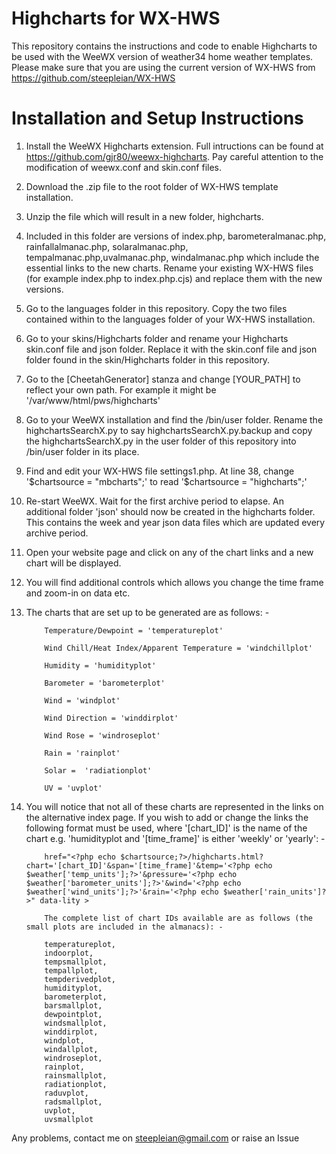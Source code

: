 # Highcharts for WX-HWS

This repository contains the instructions and code to enable Highcharts to be used with the WeeWX version of weather34 home weather templates. Please make sure that you are using the current version of WX-HWS from https://github.com/steepleian/WX-HWS


# Installation and Setup Instructions

1. Install the WeeWX Highcharts extension. Full intructions can be found at https://github.com/gjr80/weewx-highcharts. Pay careful attention to the modification of weewx.conf and skin.conf files.
2. Download the .zip file to the root folder of WX-HWS template installation.
3. Unzip the file which will result in a new folder, highcharts.
4. Included in this folder are versions of index.php, barometeralmanac.php, rainfallalmanac.php, solaralmanac.php, tempalmanac.php,uvalmanac.php, windalmanac.php which include the essential links to the new charts. Rename your existing WX-HWS files (for example index.php to index.php.cjs) and replace them with the new versions.
5. Go to the languages folder in this repository. Copy the two files contained within to the languages folder of your WX-HWS installation.
6. Go to your skins/Highcharts folder and rename your Highcharts skin.conf file and json folder. Replace it with the skin.conf file and json folder found in the skin/Highcharts folder in this repository.         
7. Go to the [CheetahGenerator] stanza and change [YOUR_PATH] to reflect your own path. For example it might be '/var/www/html/pws/highcharts'
8. Go to your WeeWX installation and find the /bin/user folder. Rename the highchartsSearchX.py to say highchartsSearchX.py.backup and copy the highchartsSearchX.py in the user folder of this repository into /bin/user folder in its place. 
9. Find and edit your WX-HWS file settings1.php. At line 38, change '$chartsource   = "mbcharts";' to read '$chartsource   = "highcharts";'
10. Re-start WeeWX. Wait for the first archive period to elapse. An additional folder 'json' should now be created in the highcharts folder. This contains the week and year json data files which are updated every archive period.
11. Open your website page and click on any of the chart links and a new chart will be displayed.
12. You will find additional controls which allows you change the time frame and zoom-in on data etc.
13. The charts that are set up to be generated are as follows: -

            Temperature/Dewpoint = 'temperatureplot'
            
            Wind Chill/Heat Index/Apparent Temperature = 'windchillplot'
            
            Humidity = 'humidityplot'
            
            Barometer = 'barometerplot'
            
            Wind = 'windplot'
            
            Wind Direction = 'winddirplot'
            
            Wind Rose = 'windroseplot'
            
            Rain = 'rainplot'
            
            Solar =  'radiationplot'
            
            UV = 'uvplot'
            
13. You will notice that not all of these charts are represented in the links on the alternative index page. If you wish to add or change the links the following format must be used, where '[chart_ID]' is the name of the chart e.g. 'humidityplot and '[time_frame]' is either 'weekly' or 'yearly': -

            href="<?php echo $chartsource;?>/highcharts.html?chart='[chart_ID]'&span='[time_frame]'&temp='<?php echo $weather['temp_units'];?>'&pressure='<?php echo $weather['barometer_units'];?>'&wind='<?php echo $weather['wind_units'];?>'&rain='<?php echo $weather['rain_units']?>" data-lity >
            
            The complete list of chart IDs available are as follows (the small plots are included in the almanacs): -
            
            temperatureplot,
            indoorplot,
            tempsmallplot,
            tempallplot,
            tempderivedplot,
            humidityplot,
            barometerplot,
            barsmallplot,
            dewpointplot,
            windsmallplot,
            winddirplot,
            windplot,
            windallplot,
            windroseplot,
            rainplot,
            rainsmallplot,
            radiationplot,
            raduvplot,
            radsmallplot,
            uvplot,
            uvsmallplot
            
            
Any problems, contact me on steepleian@gmail.com or raise an Issue            
            
            
            
            
            
